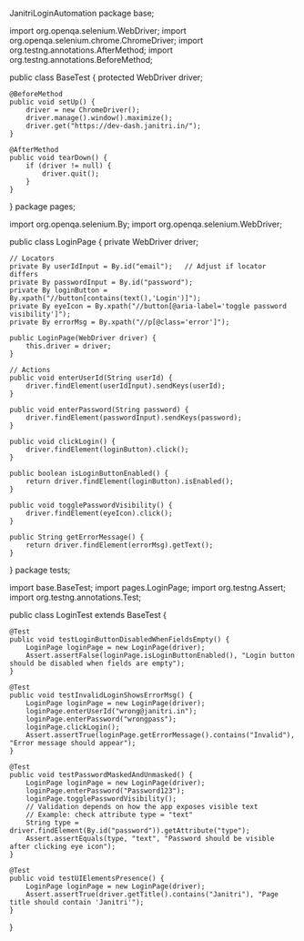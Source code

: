 JanitriLoginAutomation
package base;

import org.openqa.selenium.WebDriver;
import org.openqa.selenium.chrome.ChromeDriver;
import org.testng.annotations.AfterMethod;
import org.testng.annotations.BeforeMethod;

public class BaseTest {
    protected WebDriver driver;

    @BeforeMethod
    public void setUp() {
        driver = new ChromeDriver();
        driver.manage().window().maximize();
        driver.get("https://dev-dash.janitri.in/");
    }

    @AfterMethod
    public void tearDown() {
        if (driver != null) {
            driver.quit();
        }
    }
}
package pages;

import org.openqa.selenium.By;
import org.openqa.selenium.WebDriver;

public class LoginPage {
    private WebDriver driver;

    // Locators
    private By userIdInput = By.id("email");   // Adjust if locator differs
    private By passwordInput = By.id("password");
    private By loginButton = By.xpath("//button[contains(text(),'Login')]");
    private By eyeIcon = By.xpath("//button[@aria-label='toggle password visibility']");
    private By errorMsg = By.xpath("//p[@class='error']");

    public LoginPage(WebDriver driver) {
        this.driver = driver;
    }

    // Actions
    public void enterUserId(String userId) {
        driver.findElement(userIdInput).sendKeys(userId);
    }

    public void enterPassword(String password) {
        driver.findElement(passwordInput).sendKeys(password);
    }

    public void clickLogin() {
        driver.findElement(loginButton).click();
    }

    public boolean isLoginButtonEnabled() {
        return driver.findElement(loginButton).isEnabled();
    }

    public void togglePasswordVisibility() {
        driver.findElement(eyeIcon).click();
    }

    public String getErrorMessage() {
        return driver.findElement(errorMsg).getText();
    }
}
package tests;

import base.BaseTest;
import pages.LoginPage;
import org.testng.Assert;
import org.testng.annotations.Test;

public class LoginTest extends BaseTest {

    @Test
    public void testLoginButtonDisabledWhenFieldsEmpty() {
        LoginPage loginPage = new LoginPage(driver);
        Assert.assertFalse(loginPage.isLoginButtonEnabled(), "Login button should be disabled when fields are empty");
    }

    @Test
    public void testInvalidLoginShowsErrorMsg() {
        LoginPage loginPage = new LoginPage(driver);
        loginPage.enterUserId("wrong@janitri.in");
        loginPage.enterPassword("wrongpass");
        loginPage.clickLogin();
        Assert.assertTrue(loginPage.getErrorMessage().contains("Invalid"), "Error message should appear");
    }

    @Test
    public void testPasswordMaskedAndUnmasked() {
        LoginPage loginPage = new LoginPage(driver);
        loginPage.enterPassword("Password123");
        loginPage.togglePasswordVisibility();
        // Validation depends on how the app exposes visible text
        // Example: check attribute type = "text"
        String type = driver.findElement(By.id("password")).getAttribute("type");
        Assert.assertEquals(type, "text", "Password should be visible after clicking eye icon");
    }

    @Test
    public void testUIElementsPresence() {
        LoginPage loginPage = new LoginPage(driver);
        Assert.assertTrue(driver.getTitle().contains("Janitri"), "Page title should contain 'Janitri'");
    }
}

